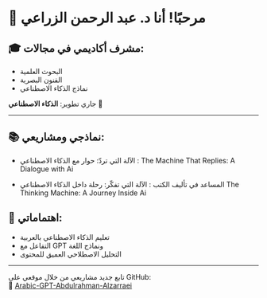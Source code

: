 # 👋 مرحبًا! أنا د. عبد الرحمن الزراعي

## 🎓 مشرف أكاديمي في مجالات:
- البحوث العلمية  
- الفنون البصرية  
- نماذج الذكاء الاصطناعي  

جاري تطوير: **الذكاء الاصطناعي** 🤖

---

## 📚 نماذجي ومشاريعي:
- الآلة التي تردّ: حوار مع الذكاء الاصطناعي : The Machine That Replies: A Dialogue with Ai

- المساعد في تأليف الكتب : الآلة التي تفكّر: رحلة داخل الذكاء الاصطناعي
The Thinking Machine: A Journey Inside Ai
## 🧠 اهتماماتي:
- تعليم الذكاء الاصطناعي بالعربية  
- التفاعل مع GPT ونماذج اللغة  
- التحليل الاصطلاحي العميق للمحتوى  

---

تابع جديد مشاريعي من خلال موقعي على GitHub:  
🔗 [Arabic-GPT-Abdulrahman-Alzarraei](https://zraiee.github.io/Arabic-GPT-Abdulrahman-Alzarraei)

